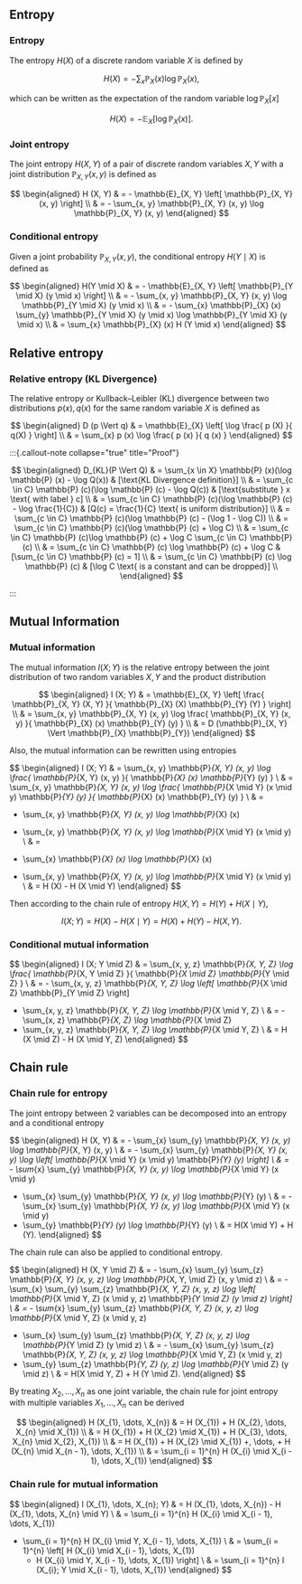 ## Entropy

### Entropy

The entropy $H(X)$ of a discrete random variable $X$ is defined by

$$
H (X) = - \sum_{x} \mathbb{P}_{X} (x) \log \mathbb{P}_{X} (x),
$$

which can be written as the expectation of the random variable $\log \mathbb{P}_{X} [x]$

$$
H (X) = - \mathbb{E}_{X} \left[
    \log \mathbb{P}_{X} (x)
\right].
$$

### Joint entropy

The joint entropy $H(X, Y)$ of a pair of discrete random variables $X, Y$ with a joint distribution $\mathbb{P}_{X, Y} (x, y)$ is defined as

$$
\begin{aligned}
H (X, Y)
& = - \mathbb{E}_{X, Y} \left[
    \mathbb{P}_{X, Y} (x, y)
\right]
\\
& = - \sum_{x, y} \mathbb{P}_{X, Y} (x, y) \log \mathbb{P}_{X, Y} (x, y)
\end{aligned}
$$

### Conditional entropy

Given a joint probability $\mathbb{P}_{X, Y} (x, y)$, 
the conditional entropy $H (Y \mid X)$ is defined as 

$$
\begin{aligned}
H(Y \mid X) 
& = - \mathbb{E}_{X, Y} \left[
    \mathbb{P}_{Y \mid X} (y \mid x)
\right]
\\
& = - \sum_{x, y} \mathbb{P}_{X, Y} (x, y) \log \mathbb{P}_{Y \mid X} (y \mid x)
\\
& = - \sum_{x} \mathbb{P}_{X} (x) \sum_{y} \mathbb{P}_{Y \mid X} (y \mid x) \log \mathbb{P}_{Y \mid X} (y \mid x)
\\
& = \sum_{x} \mathbb{P}_{X} (x) H (Y \mid x)
\end{aligned}
$$

## Relative entropy

### Relative entropy (KL Divergence)

The relative entropy or Kullback–Leibler (KL) divergence between two distributions $p (x), q (x)$ for the same random variable $X$ is defined as 

$$
\begin{aligned}
D (p \Vert q) 
& = \mathbb{E}_{X} \left[
    \log \frac{ p (X) }{ q(X) }
\right]
\\
& = \sum_{x} p (x) \log \frac{ p (x) }{ q (x) }
\end{aligned}
$$

:::{.callout-note collapse="true" title="Proof"}

$$ 
\begin{aligned}
D_{KL}(P \Vert Q) & = \sum_{x \in X} \mathbb{P} (x)(\log \mathbb{P} (x) - \log Q(x)) & [\text{KL Divergence definition}] \\
& = \sum_{c \in C} \mathbb{P} (c)(\log \mathbb{P} (c) - \log Q(c)) & [\text{substitute } x \text{ with label } c] \\ 
& = \sum_{c \in C} \mathbb{P} (c)(\log \mathbb{P} (c) - \log \frac{1}{C}) & [Q(c) = \frac{1}{C} \text{ is uniform distribution}] \\
& = \sum_{c \in C} \mathbb{P} (c)(\log \mathbb{P} (c) - (\log 1 - \log C)) \\
& = \sum_{c \in C} \mathbb{P} (c)(\log \mathbb{P} (c) + \log C) \\
& = \sum_{c \in C} \mathbb{P} (c)\log \mathbb{P} (c) + \log C \sum_{c \in C} \mathbb{P} (c) \\
& = \sum_{c \in C} \mathbb{P} (c) \log \mathbb{P} (c) + \log C & [\sum_{c \in C} \mathbb{P} (c) = 1] \\
& = \sum_{c \in C} \mathbb{P} (c) \log \mathbb{P} (c) & [\log C \text{ is a constant and can be dropped}] \\
\end{aligned}
$$

:::

## Mutual Information

### Mutual information

The mutual information $I (X; Y)$ is the relative entropy between the joint distribution of two random variables $X, Y$ and the product distribution

$$
\begin{aligned}
I (X; Y) 
& = \mathbb{E}_{X, Y} \left[
    \frac{ 
        \mathbb{P}_{X, Y} (X, Y) 
    }{ 
        \mathbb{P}_{X} (X) \mathbb{P}_{Y} (Y) 
    }
\right]
\\
& = \sum_{x, y} \mathbb{P}_{X, Y} (x, y) \log \frac{ 
    \mathbb{P}_{X, Y} (x, y) 
}{ 
    \mathbb{P}_{X} (x) \mathbb{P}_{Y} (y) 
}
\\
& = D (\mathbb{P}_{X, Y} \Vert \mathbb{P}_{X} \mathbb{P}_{Y})
\end{aligned}
$$

Also, the mutual information can be rewritten using entropies 

$$
\begin{aligned}
I (X; Y)
& = \sum_{x, y} \mathbb{P}_{X, Y} (x, y) \log \frac{ 
    \mathbb{P}_{X, Y} (x, y) 
}{ 
    \mathbb{P}_{X} (x) \mathbb{P}_{Y} (y) 
}
\\
& = \sum_{x, y} \mathbb{P}_{X, Y} (x, y) \log \frac{ 
    \mathbb{P}_{X \mid Y} (x \mid y) \mathbb{P}_{Y} (y)
}{ 
    \mathbb{P}_{X} (x) \mathbb{P}_{Y} (y) 
}
\\
& = 
- \sum_{x, y} \mathbb{P}_{X, Y} (x, y) \log \mathbb{P}_{X} (x) 
+ \sum_{x, y} \mathbb{P}_{X, Y} (x, y) \log \mathbb{P}_{X \mid Y} (x \mid y) 
\\
& = 
- \sum_{x} \mathbb{P}_{X} (x) \log \mathbb{P}_{X} (x) 
+ \sum_{x, y} \mathbb{P}_{X, Y} (x, y) \log \mathbb{P}_{X \mid Y} (x \mid y) 
\\
& = 
H (X) - H (X \mid Y)
\end{aligned}
$$

Then according to the chain rule of entropy $H (X, Y) = H (Y) + H (X \mid Y)$,

$$
I (X; Y) = H (X) - H (X \mid Y) = H (X) + H (Y) - H (X, Y).
$$

### Conditional mutual information

$$
\begin{aligned}
I (X; Y \mid Z) 
& = \sum_{x, y, z} \mathbb{P}_{X, Y, Z} \log \frac{
    \mathbb{P}_{X, Y \mid Z}
}{
    \mathbb{P}_{X \mid Z} \mathbb{P}_{Y \mid Z}
}
\\
& = - \sum_{x, y, z} \mathbb{P}_{X, Y, Z} \log \left[
    \mathbb{P}_{X \mid Z} \mathbb{P}_{Y \mid Z}
\right]
+ \sum_{x, y, z} \mathbb{P}_{X, Y, Z} \log \mathbb{P}_{X \mid Y, Z}
\\
& = - \sum_{x, z} \mathbb{P}_{X, Z} \log \mathbb{P}_{X \mid Z} 
+ \sum_{x, y, z} \mathbb{P}_{X, Y, Z} \log \mathbb{P}_{X \mid Y, Z}
\\
& = H (X \mid Z) - H (X \mid Y, Z)
\end{aligned}
$$

## Chain rule 

### Chain rule for entropy

The joint entropy between 2 variables can be decomposed into an entropy and a conditional entropy 

$$
\begin{aligned}
H (X, Y) 
& = - \sum_{x} \sum_{y} \mathbb{P}_{X, Y} (x, y) \log \mathbb{P}_{X, Y} (x, y)
\\
& = - \sum_{x} \sum_{y} \mathbb{P}_{X, Y} (x, y) \log \left[
    \mathbb{P}_{X \mid Y} (x \mid y) \mathbb{P}_{Y} (y)
\right]
\\
& = - \sum_{x} \sum_{y} \mathbb{P}_{X, Y} (x, y) \log \mathbb{P}_{X \mid Y} (x \mid y)
- \sum_{x} \sum_{y} \mathbb{P}_{X, Y} (x, y) \log \mathbb{P}_{Y} (y)
\\
& = - \sum_{x} \sum_{y} \mathbb{P}_{X, Y} (x, y) \log \mathbb{P}_{X \mid Y} (x \mid y)
- \sum_{y} \mathbb{P}_{Y} (y) \log \mathbb{P}_{Y} (y)
\\
& = H(X \mid Y) + H (Y).
\end{aligned}
$$

The chain rule can also be applied to conditional entropy.

$$
\begin{aligned}
H (X, Y \mid Z) 
& = - \sum_{x} \sum_{y} \sum_{z} \mathbb{P}_{X, Y} (x, y, z) \log \mathbb{P}_{X, Y, \mid Z} (x, y \mid z)
\\
& = - \sum_{x} \sum_{y} \sum_{z} \mathbb{P}_{X, Y, Z} (x, y, z) \log \left[
    \mathbb{P}_{X \mid Y, Z} (x \mid y, z) \mathbb{P}_{Y \mid Z} (y \mid z) 
\right]
\\
& = - \sum_{x} \sum_{y} \sum_{z} \mathbb{P}_{X, Y, Z} (x, y, z) \log \mathbb{P}_{X \mid Y, Z} (x \mid y, z)
- \sum_{x} \sum_{y} \sum_{z} \mathbb{P}_{X, Y, Z} (x, y, z) \log \mathbb{P}_{Y \mid Z} (y \mid z)
\\
& = - \sum_{x} \sum_{y} \sum_{z} \mathbb{P}_{X, Y, Z} (x, y, z) \log \mathbb{P}_{X \mid Y, Z} (x \mid y, z)
- \sum_{y} \sum_{z} \mathbb{P}_{Y, Z} (y, z) \log \mathbb{P}_{Y \mid Z} (y \mid z)
\\
& = H(X \mid Y, Z) + H (Y \mid Z).
\end{aligned}
$$

By treating $X_{2}, \dots, X_{n}$ as one joint variable, the chain rule for joint entropy with multiple variables $X_{1}, \dots, X_{n}$ can be derived

$$
\begin{aligned}
H (X_{1}, \dots, X_{n}) 
& = H (X_{1}) + H (X_{2}, \dots, X_{n} \mid X_{1})
\\
& = H (X_{1}) + H (X_{2} \mid X_{1}) + H (X_{3}, \dots, X_{n} \mid X_{2}, X_{1})
\\
& = H (X_{1}) + H (X_{2} \mid X_{1}) +, \dots, + H (X_{n} \mid X_{n - 1}, \dots, X_{1})
\\
& = \sum_{i = 1}^{n} H (X_{i} \mid X_{i - 1}, \dots, X_{1})
\end{aligned}
$$

### Chain rule for mutual information

$$
\begin{aligned}
I (X_{1}, \dots, X_{n}; Y) 
& = H (X_{1}, \dots, X_{n}) - H (X_{1}, \dots, X_{n} \mid Y)
\\
& = \sum_{i = 1}^{n} H (X_{i} \mid X_{i - 1}, \dots, X_{1})
- \sum_{i = 1}^{n} H (X_{i} \mid Y, X_{i - 1}, \dots, X_{1})
\\
& = \sum_{i = 1}^{n} \left[
    H (X_{i} \mid X_{i - 1}, \dots, X_{1}) 
    - H (X_{i} \mid Y, X_{i - 1}, \dots, X_{1}) 
\right]
\\
& = \sum_{i = 1}^{n} I (X_{i}; Y \mid X_{i - 1}, \dots, X_{1})
\end{aligned}
$$